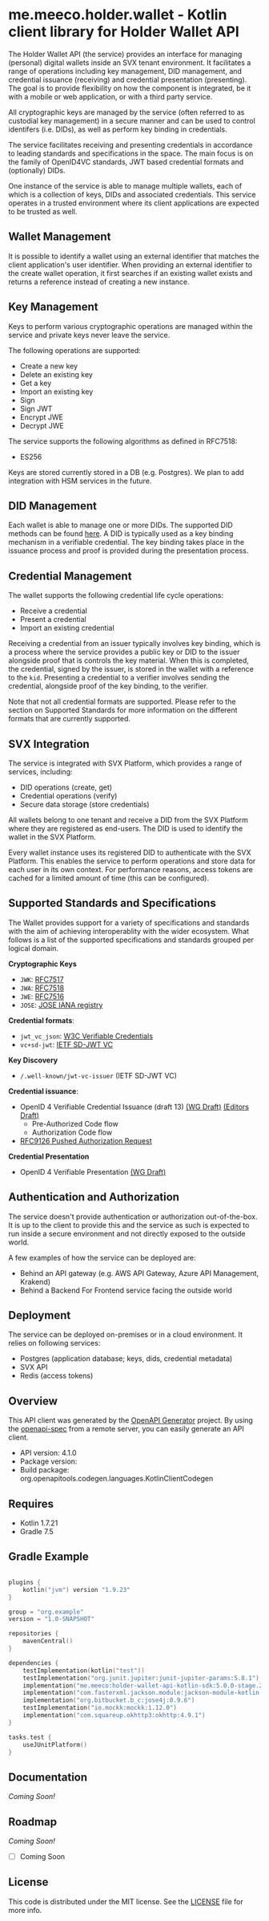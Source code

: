 # me.meeco.holder.wallet - Kotlin client library for Holder Wallet API

The Holder Wallet API (the service) provides an interface for managing (personal) digital wallets inside an SVX tenant environment. It facilitates a range of operations including key management, DID management, and credential issuance (receiving) and credential presentation (presenting). The goal is to provide flexibility on how the component is integrated, be it with a mobile or web application, or with a third party service.

All cryptographic keys are managed by the service (often referred to as custodial key management) in a secure manner and can be used to control identifers (i.e. DIDs), as well as perform key binding in credentials.

The service facilitates receiving and presenting credentials in accordance to leading standards and specifications in the space. The main focus is on the family of OpenID4VC standards, JWT based credential formats and (optionally) DIDs.

One instance of the service is able to manage multiple wallets, each of which is a collection of keys, DIDs and associated credentials. This service operates in a trusted environment where its client applications are expected to be trusted as well.

## Wallet Management

It is possible to identify a wallet using an external identifier that matches the client application's user identifier. When providing an external identifier to the create wallet operation, it first searches if an existing wallet exists and returns a reference instead of creating a new instance.

## Key Management

Keys to perform various cryptographic operations are managed within the service and private keys never leave the service.

The following operations are supported:

- Create a new key
- Delete an existing key
- Get a key
- Import an existing key
- Sign
- Sign JWT
- Encrypt JWE
- Decrypt JWE

The service supports the following algorithms as defined in RFC7518:

- ES256

Keys are stored currently stored in a DB (e.g. Postgres). We plan to add integration with HSM services in the future.

## DID Management

Each wallet is able to manage one or more DIDs. The supported DID methods can be found [here](https://docs.meeco.me/guides/api-guides/dids/did-methods). A DID is typically used as a key binding mechanism in a verifiable credential. The key binding takes place in the issuance process and proof is provided during the presentation process.

## Credential Management

The wallet supports the following credential life cycle operations:

- Receive a credential
- Present a credential
- Import an existing credential

Receiving a credential from an issuer typically involves key binding, which is a process where the service provides a public key or DID to the issuer alongside proof that is controls the key material. When this is completed, the credential, signed by the issuer, is stored in the wallet with a reference to the `kid`.
Presenting a credential to a verifier involves sending the credential, alongside proof of the key binding, to the verifier.

Note that not all credential formats are supported. Please refer to the section on Supported Standards for more information on the different formats that are currently supported.

## SVX Integration

The service is integrated with SVX Platform, which provides a range of services, including:

- DID operations (create, get)
- Credential operations (verify)
- Secure data storage (store credentials)

All wallets belong to one tenant and receive a DID from the SVX Platform where they are registered as end-users. The DID is used to identify the wallet in the SVX Platform.

Every wallet instance uses its registered DID to authenticate with the SVX Platform. This enables the service to perform operations and store data for each user in its own context. For performance reasons, access tokens are cached for a limited amount of time (this can be configured).

## Supported Standards and Specifications

The Wallet provides support for a variety of specifications and standards with the aim of achieving interoperablity with the wider ecosystem. What follows is a list of the supported specifications and standards grouped per logical domain.

**Cryptographic Keys**

- `JWK`: [RFC7517](https://datatracker.ietf.org/doc/html/rfc7517)
- `JWA`: [RFC7518](https://datatracker.ietf.org/doc/html/rfc7518)
- `JWE`: [RFC7516](https://datatracker.ietf.org/doc/html/rfc7516)
- `JOSE`: [JOSE IANA registry](https://www.iana.org/assignments/jose/jose.xhtml)

**Credential formats**:

- `jwt_vc_json`: [W3C Verifiable Credentials](https://www.w3.org/TR/vc-data-model/)
- `vc+sd-jwt`: [IETF SD-JWT VC](https://datatracker.ietf.org/doc/draft-ietf-oauth-sd-jwt-vc/)

**Key Discovery**

- `/.well-known/jwt-vc-issuer` (IETF SD-JWT VC)

**Credential issuance**:

- OpenID 4 Verifiable Credential Issuance (draft 13) [(WG Draft)](https://openid.net/specs/openid-4-verifiable-credential-issuance-1_0.html) [(Editors Draft)](https://openid.github.io/OpenID4VCI/openid-4-verifiable-credential-issuance-wg-draft.html)
  - Pre-Authorized Code flow
  - Authorization Code flow
- [RFC9126 Pushed Authorization Request](https://www.rfc-editor.org/info/rfc9126)

**Credential Presentation**

- OpenID 4 Verifiable Presentation [(WG Draft)](https://openid.net/specs/openid-4-verifiable-presentations-1_0.html)

## Authentication and Authorization

The service doesn't provide authentication or authorization out-of-the-box. It is up to the client to provide this and the service as such is expected to run inside a secure environment and not directly exposed to the outside world.

A few examples of how the service can be deployed are:

- Behind an API gateway (e.g. AWS API Gateway, Azure API Management, Krakend)
- Behind a Backend For Frontend service facing the outside world

## Deployment

The service can be deployed on-premises or in a cloud environment. It relies on following services:

- Postgres (application database; keys, dids, credential metadata)
- SVX API
- Redis (access tokens)

## Overview

This API client was generated by the [OpenAPI Generator](https://openapi-generator.tech) project. By using the [openapi-spec](https://github.com/OAI/OpenAPI-Specification) from a remote server, you can easily generate an API client.

- API version: 4.1.0
- Package version:
- Build package: org.openapitools.codegen.languages.KotlinClientCodegen

## Requires

- Kotlin 1.7.21
- Gradle 7.5

## Gradle Example

```kotlin

plugins {
    kotlin("jvm") version "1.9.23"
}

group = "org.example"
version = "1.0-SNAPSHOT"

repositories {
    mavenCentral()
}

dependencies {
    testImplementation(kotlin("test"))
    testImplementation("org.junit.jupiter:junit-jupiter-params:5.8.1")
    implementation("me.meeco:holder-wallet-api-kotlin-sdk:5.0.0-stage.20240418233521.25cbd64")
    implementation("com.fasterxml.jackson.module:jackson-module-kotlin:2.13.0")
    implementation("org.bitbucket.b_c:jose4j:0.9.6")
    testImplementation("io.mockk:mockk:1.12.0")
    implementation("com.squareup.okhttp3:okhttp:4.9.1")
}

tasks.test {
    useJUnitPlatform()
}

```

## Documentation

_Coming Soon!_

## Roadmap

_Coming Soon!_

- [ ] Coming Soon

## License

This code is distributed under the MIT license. See the [LICENSE](LICENSE) file for more info.

```

```
